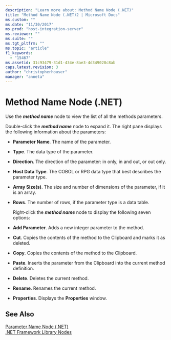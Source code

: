 ```yaml
---
description: "Learn more about: Method Name Node (.NET)"
title: "Method Name Node (.NET)2 | Microsoft Docs"
ms.custom: ""
ms.date: "11/30/2017"
ms.prod: "host-integration-server"
ms.reviewer: ""
ms.suite: ""
ms.tgt_pltfrm: ""
ms.topic: "article"
f1_keywords: 
  - "15467"
ms.assetid: 31c93479-31d1-434e-8ae3-4d349028c8ab
caps.latest.revision: 3
author: "christopherhouser"
manager: "anneta"
---
```

# Method Name Node (.NET)
Use the ***method name*** node to view the list of all the methods parameters.  
  
 Double-click the ***method name*** node to expand it. The right pane displays the following information about the parameters:  
  
- **Parameter Name**. The name of the parameter.  
  
- **Type**. The data type of the parameter.  
  
- **Direction**. The direction of the parameter: in only, in and out, or out only.  
  
- **Host Data Type**. The COBOL or RPG data type that best describes the parameter type.  
  
- **Array Size(s)**. The size and number of dimensions of the parameter, if it is an array.  
  
- **Rows**. The number of rows, if the parameter type is a data table.  
  
  Right-click the ***method name*** node to display the following seven options:  
  
- **Add Parameter**. Adds a new integer parameter to the method.  
  
- **Cut**. Copies the contents of the method to the Clipboard and marks it as deleted.  
  
- **Copy**. Copies the contents of the method to the Clipboard.  
  
- **Paste**. Inserts the parameter from the Clipboard into the current method definition.  
  
- **Delete**. Deletes the current method.  
  
- **Rename**. Renames the current method.  
  
- **Properties**. Displays the **Properties** window.  
  
## See Also  
 [Parameter Name Node (.NET)](../core/parameter-name-node-net-1.md)   
 [.NET Framework Library Nodes](../core/net-framework-library-nodes2.md)
